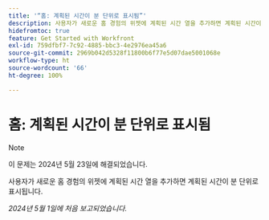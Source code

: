 ```yaml
---
title: '“홈: 계획된 시간이 분 단위로 표시됨”'
description: 사용자가 새로운 홈 경험의 위젯에 계획된 시간 열을 추가하면 계획된 시간이 분 단위로 표시됩니다.
hidefromtoc: true
feature: Get Started with Workfront
exl-id: 759dfbf7-7c92-4885-bbc3-4e2976ea45a6
source-git-commit: 2969b042d5328f11800b6f77e5d07dae5001068e
workflow-type: ht
source-wordcount: '66'
ht-degree: 100%

---
```


# 홈: 계획된 시간이 분 단위로 표시됨

>[!NOTE]
>
>이 문제는 2024년 5월 23일에 해결되었습니다.

사용자가 새로운 홈 경험의 위젯에 계획된 시간 열을 추가하면 계획된 시간이 분 단위로 표시됩니다.

_2024년 5월 1일에 처음 보고되었습니다._
